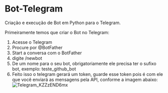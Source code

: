 # Bot-Telegram
Criação e execução de Bot em Python para o Telegram.

Primeiramente temos que criar o Bot no Telegram:

1) Acesse o Telegram
2) Procure por @BotFather
3) Start a conversa com o BotFather
4) digite /newbot
5) De um nome para o seu bot, obrigatoriamente ele precisa ter o sufixo bot, exemplo: teste_github_bot
6) Feito isso o telegram gerará um token, guarde esse token pois é com ele que você enviará as mensagens pela API, conforme a imagem abaixo:
![Telegram_KZZzEND6mx](https://user-images.githubusercontent.com/52545988/119037681-aaf7f600-b988-11eb-99fb-6d0a8eb94430.png)
